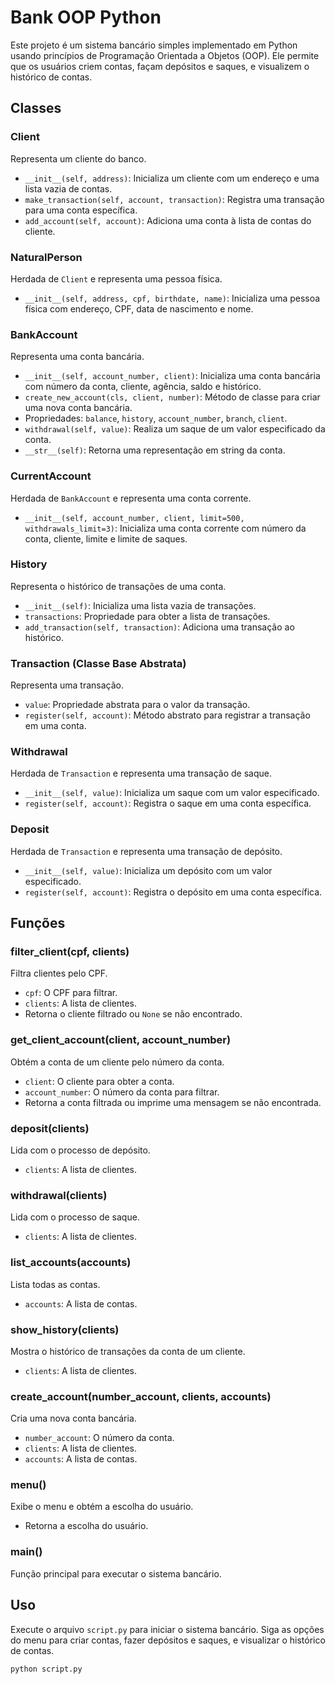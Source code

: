# Bank OOP Python

Este projeto é um sistema bancário simples implementado em Python usando princípios de Programação Orientada a Objetos (OOP). Ele permite que os usuários criem contas, façam depósitos e saques, e visualizem o histórico de contas.

## Classes

### Client
Representa um cliente do banco.
- `__init__(self, address)`: Inicializa um cliente com um endereço e uma lista vazia de contas.
- `make_transaction(self, account, transaction)`: Registra uma transação para uma conta específica.
- `add_account(self, account)`: Adiciona uma conta à lista de contas do cliente.

### NaturalPerson
Herdada de `Client` e representa uma pessoa física.
- `__init__(self, address, cpf, birthdate, name)`: Inicializa uma pessoa física com endereço, CPF, data de nascimento e nome.

### BankAccount
Representa uma conta bancária.
- `__init__(self, account_number, client)`: Inicializa uma conta bancária com número da conta, cliente, agência, saldo e histórico.
- `create_new_account(cls, client, number)`: Método de classe para criar uma nova conta bancária.
- Propriedades: `balance`, `history`, `account_number`, `branch`, `client`.
- `withdrawal(self, value)`: Realiza um saque de um valor especificado da conta.
- `__str__(self)`: Retorna uma representação em string da conta.

### CurrentAccount
Herdada de `BankAccount` e representa uma conta corrente.
- `__init__(self, account_number, client, limit=500, withdrawals_limit=3)`: Inicializa uma conta corrente com número da conta, cliente, limite e limite de saques.

### History
Representa o histórico de transações de uma conta.
- `__init__(self)`: Inicializa uma lista vazia de transações.
- `transactions`: Propriedade para obter a lista de transações.
- `add_transaction(self, transaction)`: Adiciona uma transação ao histórico.

### Transaction (Classe Base Abstrata)
Representa uma transação.
- `value`: Propriedade abstrata para o valor da transação.
- `register(self, account)`: Método abstrato para registrar a transação em uma conta.

### Withdrawal
Herdada de `Transaction` e representa uma transação de saque.
- `__init__(self, value)`: Inicializa um saque com um valor especificado.
- `register(self, account)`: Registra o saque em uma conta específica.

### Deposit
Herdada de `Transaction` e representa uma transação de depósito.
- `__init__(self, value)`: Inicializa um depósito com um valor especificado.
- `register(self, account)`: Registra o depósito em uma conta específica.

## Funções

### filter_client(cpf, clients)
Filtra clientes pelo CPF.
- `cpf`: O CPF para filtrar.
- `clients`: A lista de clientes.
- Retorna o cliente filtrado ou `None` se não encontrado.

### get_client_account(client, account_number)
Obtém a conta de um cliente pelo número da conta.
- `client`: O cliente para obter a conta.
- `account_number`: O número da conta para filtrar.
- Retorna a conta filtrada ou imprime uma mensagem se não encontrada.

### deposit(clients)
Lida com o processo de depósito.
- `clients`: A lista de clientes.

### withdrawal(clients)
Lida com o processo de saque.
- `clients`: A lista de clientes.

### list_accounts(accounts)
Lista todas as contas.
- `accounts`: A lista de contas.

### show_history(clients)
Mostra o histórico de transações da conta de um cliente.
- `clients`: A lista de clientes.

### create_account(number_account, clients, accounts)
Cria uma nova conta bancária.
- `number_account`: O número da conta.
- `clients`: A lista de clientes.
- `accounts`: A lista de contas.

### menu()
Exibe o menu e obtém a escolha do usuário.
- Retorna a escolha do usuário.

### main()
Função principal para executar o sistema bancário.

## Uso

Execute o arquivo `script.py` para iniciar o sistema bancário. Siga as opções do menu para criar contas, fazer depósitos e saques, e visualizar o histórico de contas.

```sh
python script.py
